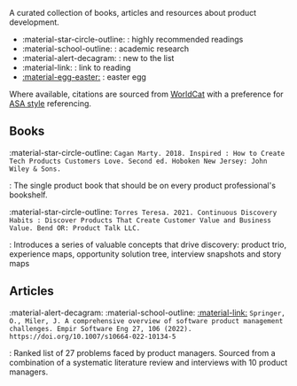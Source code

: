 A curated collection of books, articles and resources about product development.

- :material-star-circle-outline: : highly recommended readings
- :material-school-outline: : academic research
- :material-alert-decagram: : new to the list
- :material-link: : link to reading
- [:material-egg-easter:](science-fiction-and-fantasy.md) : easter egg

Where available, citations are sourced from [WorldCat](https://www.worldcat.org/) with a preference for [ASA style](https://www.asanet.org/publications/journals/asa-style-guide/) referencing.

## Books

:material-star-circle-outline: `Cagan Marty. 2018. Inspired : How to Create Tech Products Customers Love. Second ed. Hoboken New Jersey: John Wiley & Sons.`

: The single product book that should be on every product professional's bookshelf.

:material-star-circle-outline: `Torres Teresa. 2021. Continuous Discovery Habits : Discover Products That Create Customer Value and Business Value. Bend OR: Product Talk LLC.`

: Introduces a series of valuable concepts that drive discovery: product trio, experience maps, opportunity solution tree, interview snapshots and story maps

## Articles

:material-alert-decagram: :material-school-outline: [:material-link:](<(https://rdcu.be/c2MOn)>) `Springer, O., Miler, J. A comprehensive overview of software product management challenges. Empir Software Eng 27, 106 (2022). https://doi.org/10.1007/s10664-022-10134-5`

: Ranked list of 27 problems faced by product managers. Sourced from a combination of a systematic literature review and interviews with 10 product managers.
